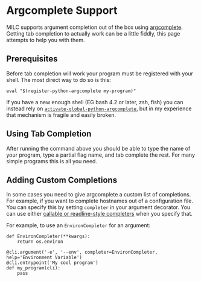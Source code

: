 # Argcomplete Support

MILC supports argument completion out of the box using [argcomplete](). Getting tab completion to actually work can be a little fiddly, this page attempts to help you with them.

## Prerequisites

Before tab completion will work your program must be registered with your shell. The most direct way to do so is this:

    eval "$(register-python-argcomplete my-program)"

If you have a new enough shell (EG bash 4.2 or later, zsh, fish) you can instead rely on [`activate-global-python-argcomplete`](https://github.com/kislyuk/argcomplete#activating-global-completion), but in my experience that mechanism is fragile and easily broken.

## Using Tab Completion

After running the command above you should be able to type the name of your program, type a partial flag name, and tab complete the rest. For many simple programs this is all you need.

## Adding Custom Completions

In some cases you need to give argcomplete a custom list of completions. For example, if you want to complete hostnames out of a configuration file. You can specify this by setting `completer` in your argument decorator. You can use either [callable or readline-style completers](https://kislyuk.github.io/argcomplete/#specifying-completers) when you specify that.

For example, to use an `EnvironCompleter` for an argument:

    def EnvironCompleter(**kwargs):
        return os.environ

    @cli.argument('-e', '--env', completer=EnvironCompleter, help='Environment Variable')
    @cli.entrypoint('My cool program')
    def my_program(cli):
        pass
